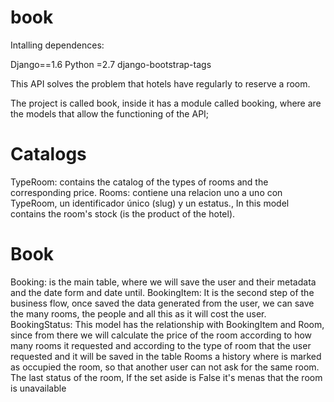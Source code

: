 # book

Intalling dependences:

Django==1.6
Python =2.7
django-bootstrap-tags


This API solves the problem that hotels have regularly to reserve a room.

The project is called book, inside it has a module called booking, where are the models that allow the functioning of the API;

# Catalogs
TypeRoom: contains the catalog of the types of rooms and the corresponding price.
Rooms: contiene una relacion uno a uno con TypeRoom, un identificador único (slug) y un estatus., In this model contains the room's stock (is the product of the hotel).

# Book
Booking: is the main table, where we will save the user and their metadata and the date form and date until.
BookingItem: It is the second step of the business flow, once saved the data generated from the user, we can save the many rooms, the people and all this as it will cost the user.
BookingStatus: This model has the relationship with BookingItem and Room, since from there we will calculate the price of the room according to how many rooms it requested and according to the type of room that the user requested and it will be saved in the table Rooms a history where is marked as occupied the room, so that another user can not ask for the same room. The last status of the room,  If the set aside is False it's menas that the room is unavailable
